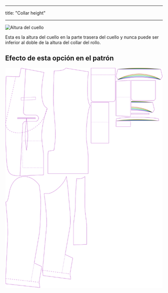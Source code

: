 - - -
title: "Collar height"
- - -

![Altura del cuello](collarheight.svg)

Esta es la altura del cuello en la parte trasera del cuello y nunca puede ser inferior al doble de la altura del collar del rollo.

## Efecto de esta opción en el patrón

![Esta imagen muestra el efecto de esta opción superponiendo varias variantes que tienen un valor diferente para esta opción](jaeger_collarheight_sample.svg "Effect of this option on the pattern")
